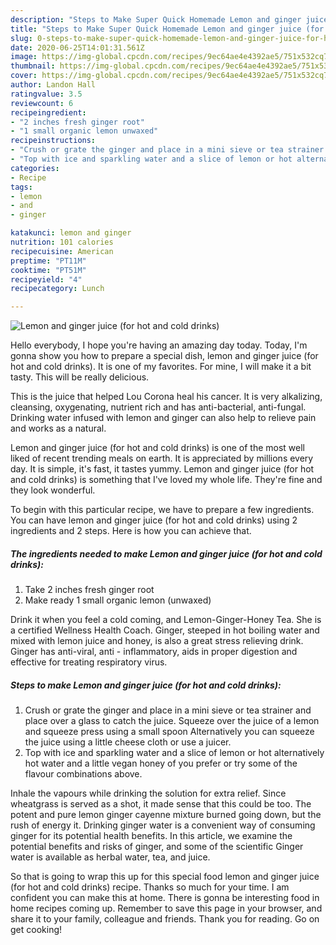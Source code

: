 ```yaml
---
description: "Steps to Make Super Quick Homemade Lemon and ginger juice (for hot and cold drinks)"
title: "Steps to Make Super Quick Homemade Lemon and ginger juice (for hot and cold drinks)"
slug: 0-steps-to-make-super-quick-homemade-lemon-and-ginger-juice-for-hot-and-cold-drinks
date: 2020-06-25T14:01:31.561Z
image: https://img-global.cpcdn.com/recipes/9ec64ae4e4392ae5/751x532cq70/lemon-and-ginger-juice-for-hot-and-cold-drinks-recipe-main-photo.jpg
thumbnail: https://img-global.cpcdn.com/recipes/9ec64ae4e4392ae5/751x532cq70/lemon-and-ginger-juice-for-hot-and-cold-drinks-recipe-main-photo.jpg
cover: https://img-global.cpcdn.com/recipes/9ec64ae4e4392ae5/751x532cq70/lemon-and-ginger-juice-for-hot-and-cold-drinks-recipe-main-photo.jpg
author: Landon Hall
ratingvalue: 3.5
reviewcount: 6
recipeingredient:
- "2 inches fresh ginger root"
- "1 small organic lemon unwaxed"
recipeinstructions:
- "Crush or grate the ginger and place in a mini sieve or tea strainer and place over a glass to catch the juice. Squeeze over the juice of a lemon and squeeze press using a small spoon Alternatively you can squeeze the juice using a little cheese cloth or use a juicer."
- "Top with ice and sparkling water and a slice of lemon or hot alternatively hot water and a little vegan honey of you prefer or try some of the flavour combinations above."
categories:
- Recipe
tags:
- lemon
- and
- ginger

katakunci: lemon and ginger 
nutrition: 101 calories
recipecuisine: American
preptime: "PT11M"
cooktime: "PT51M"
recipeyield: "4"
recipecategory: Lunch

---
```



![Lemon and ginger juice (for hot and cold drinks)](https://img-global.cpcdn.com/recipes/9ec64ae4e4392ae5/751x532cq70/lemon-and-ginger-juice-for-hot-and-cold-drinks-recipe-main-photo.jpg)

Hello everybody, I hope you're having an amazing day today. Today, I'm gonna show you how to prepare a special dish, lemon and ginger juice (for hot and cold drinks). It is one of my favorites. For mine, I will make it a bit tasty. This will be really delicious.

This is the juice that helped Lou Corona heal his cancer. It is very alkalizing, cleansing, oxygenating, nutrient rich and has anti-bacterial, anti-fungal. Drinking water infused with lemon and ginger can also help to relieve pain and works as a natural.

Lemon and ginger juice (for hot and cold drinks) is one of the most well liked of recent trending meals on earth. It is appreciated by millions every day. It is simple, it's fast, it tastes yummy. Lemon and ginger juice (for hot and cold drinks) is something that I've loved my whole life. They're fine and they look wonderful.


To begin with this particular recipe, we have to prepare a few ingredients. You can have lemon and ginger juice (for hot and cold drinks) using 2 ingredients and 2 steps. Here is how you can achieve that.

<!--inarticleads1-->

##### The ingredients needed to make Lemon and ginger juice (for hot and cold drinks):

1. Take 2 inches fresh ginger root
1. Make ready 1 small organic lemon (unwaxed)


Drink it when you feel a cold coming, and Lemon-Ginger-Honey Tea. She is a certified Wellness Health Coach. Ginger, steeped in hot boiling water and mixed with lemon juice and honey, is also a great stress relieving drink. Ginger has anti-viral, anti - inflammatory, aids in proper digestion and effective for treating respiratory virus. 

<!--inarticleads2-->

##### Steps to make Lemon and ginger juice (for hot and cold drinks):

1. Crush or grate the ginger and place in a mini sieve or tea strainer and place over a glass to catch the juice. Squeeze over the juice of a lemon and squeeze press using a small spoon Alternatively you can squeeze the juice using a little cheese cloth or use a juicer.
1. Top with ice and sparkling water and a slice of lemon or hot alternatively hot water and a little vegan honey of you prefer or try some of the flavour combinations above.


Inhale the vapours while drinking the solution for extra relief. Since wheatgrass is served as a shot, it made sense that this could be too. The potent and pure lemon ginger cayenne mixture burned going down, but the rush of energy it. Drinking ginger water is a convenient way of consuming ginger for its potential health benefits. In this article, we examine the potential benefits and risks of ginger, and some of the scientific Ginger water is available as herbal water, tea, and juice. 

So that is going to wrap this up for this special food lemon and ginger juice (for hot and cold drinks) recipe. Thanks so much for your time. I am confident you can make this at home. There is gonna be interesting food in home recipes coming up. Remember to save this page in your browser, and share it to your family, colleague and friends. Thank you for reading. Go on get cooking!
